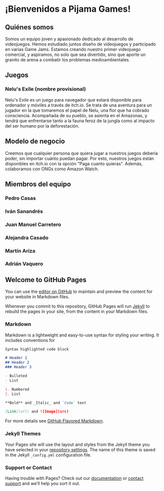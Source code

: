 # ¡Bienvenidos a Pijama Games!

## Quiénes somos

Somos un equipo joven y apasionado dedicado al desarrollo de videojuegos. Hemos estudiado juntos diseño de videojuegos y participado en varias Game Jams. Estamos creando nuestro primer videojuego comercial, y aspiramos, no solo que sea divertido, sino que aporte un granito de arena a combatir los problemas medioambientales.

## Juegos

### Nelu's Exile (nombre provisional)

Nelu's Exile es un juego para navegador que estará disponible para ordenador y móviles a través de itch.io. Se trata de una aventura para un jugador en la que tomaremos el papel de Nelu, una flor que ha cobrado consciencia. Acompañada de su pueblo, se asienta en el Amazonas, y tendrá que enfrentarse tanto a la fauna feroz de la jungla como al impacto del ser humano por la deforestación. 

## Modelo de negocio

Creemos que cualquier persona que quiera jugar a nuestros juegos debería poder, sin importar cuánto puedan pagar. Por esto, nuestros juegos están disponibles en itch.io con la opción "Paga cuanto quieras". Además, colaboramos con ONGs como Amazon Watch.

## Miembros del equipo

### Pedro Casas

### Iván Sanandrés

### Juan Manuel Carretero

### Alejandra Casado

### Martín Ariza

### Adrián Vaquero


## Welcome to GitHub Pages

You can use the [editor on GitHub](https://github.com/PijamaGames/portfolio.github.io/edit/gh-pages/index.md) to maintain and preview the content for your website in Markdown files.

Whenever you commit to this repository, GitHub Pages will run [Jekyll](https://jekyllrb.com/) to rebuild the pages in your site, from the content in your Markdown files.

### Markdown

Markdown is a lightweight and easy-to-use syntax for styling your writing. It includes conventions for

```markdown
Syntax highlighted code block

# Header 1
## Header 2
### Header 3

- Bulleted
- List

1. Numbered
2. List

**Bold** and _Italic_ and `Code` text

[Link](url) and ![Image](src)
```

For more details see [GitHub Flavored Markdown](https://guides.github.com/features/mastering-markdown/).

### Jekyll Themes

Your Pages site will use the layout and styles from the Jekyll theme you have selected in your [repository settings](https://github.com/PijamaGames/portfolio.github.io/settings). The name of this theme is saved in the Jekyll `_config.yml` configuration file.

### Support or Contact

Having trouble with Pages? Check out our [documentation](https://docs.github.com/categories/github-pages-basics/) or [contact support](https://github.com/contact) and we’ll help you sort it out.

